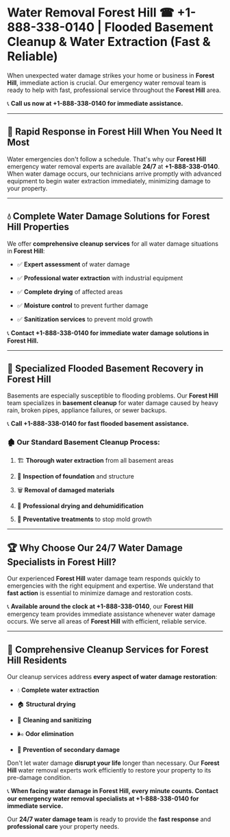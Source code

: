 # Water Removal Forest Hill ☎ +1-888-338-0140 | Flooded Basement Cleanup & Water Extraction (Fast & Reliable)

When unexpected water damage strikes your home or business in **Forest Hill**, immediate action is crucial. Our emergency water removal team is ready to help with fast, professional service throughout the **Forest Hill** area. 

📞 **Call us now at +1-888-338-0140 for immediate assistance.**
---
## 🚀 Rapid Response in Forest Hill When You Need It Most
Water emergencies don't follow a schedule. That's why our **Forest Hill** emergency water removal experts are available **24/7** at **+1-888-338-0140**. When water damage occurs, our technicians arrive promptly with advanced equipment to begin water extraction immediately, minimizing damage to your property.
---
## 💧 Complete Water Damage Solutions for Forest Hill Properties
We offer **comprehensive cleanup services** for all water damage situations in **Forest Hill**:
- ✅ **Expert assessment** of water damage  
- ✅ **Professional water extraction** with industrial equipment  
- ✅ **Complete drying** of affected areas  
- ✅ **Moisture control** to prevent further damage  
- ✅ **Sanitization services** to prevent mold growth  
📞 **Contact +1-888-338-0140 for immediate water damage solutions in Forest Hill.**
---
## 🌊 Specialized Flooded Basement Recovery in Forest Hill
Basements are especially susceptible to flooding problems. Our **Forest Hill** team specializes in **basement cleanup** for water damage caused by heavy rain, broken pipes, appliance failures, or sewer backups. 
📞 **Call +1-888-338-0140 for fast flooded basement assistance.**
### 🏚️ Our Standard Basement Cleanup Process:
1. 🏗️ **Thorough water extraction** from all basement areas  
2. 🔎 **Inspection of foundation** and structure  
3. 🗑️ **Removal of damaged materials**  
4. 💨 **Professional drying and dehumidification**  
5. 🚫 **Preventative treatments** to stop mold growth  
---
## 🏆 Why Choose Our 24/7 Water Damage Specialists in Forest Hill?
Our experienced **Forest Hill** water damage team responds quickly to emergencies with the right equipment and expertise. We understand that **fast action** is essential to minimize damage and restoration costs.
📞 **Available around the clock at +1-888-338-0140**, our **Forest Hill** emergency team provides immediate assistance whenever water damage occurs. We serve all areas of **Forest Hill** with efficient, reliable service.
---
## 🧹 Comprehensive Cleanup Services for Forest Hill Residents
Our cleanup services address **every aspect of water damage restoration**:
- 💧 **Complete water extraction**  
- 🏠 **Structural drying**  
- 🧼 **Cleaning and sanitizing**  
- 🌬️ **Odor elimination**  
- 🚫 **Prevention of secondary damage**  
Don't let water damage **disrupt your life** longer than necessary. Our **Forest Hill** water removal experts work efficiently to restore your property to its pre-damage condition.
📞 **When facing water damage in Forest Hill, every minute counts. Contact our emergency water removal specialists at +1-888-338-0140 for immediate service.**
Our **24/7 water damage team** is ready to provide the **fast response** and **professional care** your property needs.
